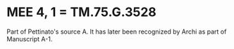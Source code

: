 # MEE 4, 1 = TM.75.G.3528

Part of Pettinato's source A. It has later been recognized by Archi as part of Manuscript A-1.